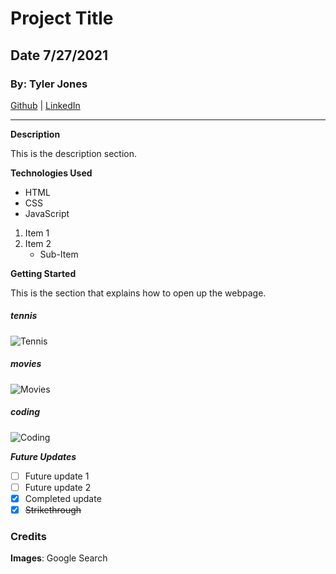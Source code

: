 # Project Title

## Date 7/27/2021

### By: Tyler Jones

[Github](https://github.com/msiroilem) |
[LinkedIn](https://www.linkedin.com/in/tyler-jones-36a30136/)

---

**Description**

This is the description section.

**Technologies Used**

- HTML
- CSS
- JavaScript

1. Item 1
2. Item 2
   - Sub-Item

**Getting Started**

This is the section that explains how to open up the webpage.

##### tennis

![Tennis](https://images.unsplash.com/photo-1602211844066-d3bb556e983b?ixid=MnwxMjA3fDB8MHxzZWFyY2h8MjB8fHRlbm5pc3xlbnwwfHwwfHw%3D&ixlib=rb-1.2.1&w=1000&q=80)

##### movies

![Movies](https://media.gettyimages.com/vectors/cinema-poster-with-cola-filmstrip-and-clapper-vector-vector-id1244034031?s=612x612)

##### coding

![Coding](https://image.shutterstock.com/image-vector/abstract-futuristic-cyberspace-binary-code-260nw-740523562.jpg)

**_Future Updates_**

- [ ] Future update 1
- [ ] Future update 2
- [x] Completed update
- [x] ~~Strikethrough~~

### Credits

**Images**: Google Search
